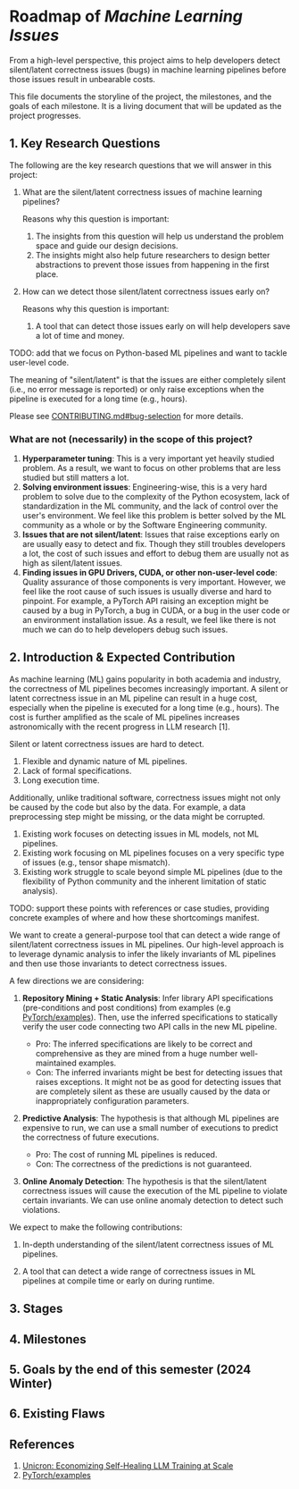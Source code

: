 # Roadmap of *Machine Learning Issues*

From a high-level perspective, this project aims to help developers detect silent/latent correctness issues (bugs) in machine learning pipelines before those issues result in unbearable costs.

This file documents the storyline of the project, the milestones, and the goals of each milestone. It is a living document that will be updated as the project progresses.

## 1. Key Research Questions

The following are the key research questions that we will answer in this project:

1. What are the silent/latent correctness issues of machine learning pipelines?

    Reasons why this question is important:
    1. The insights from this question will help us understand the problem space and guide our design decisions.
    2. The insights might also help future researchers to design better abstractions to prevent those issues from happening in the first place.
2. How can we detect those silent/latent correctness issues early on?

    Reasons why this question is important:
    1. A tool that can detect those issues early on will help developers save a lot of time and money.    

TODO: add that we focus on Python-based ML pipelines and want to tackle user-level code.

The meaning of "silent/latent" is that the issues are either completely silent (i.e., no error message is reported) or only raise exceptions when the pipeline is executed for a long time (e.g., hours).

Please see [CONTRIBUTING.md#bug-selection](https://github.com/OrderLab/machine-learning-issues/blob/main/CONTRIBUTING.md#bug-selection) for more details.

### What are not (necessarily) in the scope of this project?

1. **Hyperparameter tuning**: This is a very important yet heavily studied problem. As a result, we want to focus on other problems that are less studied but still matters a lot.
2. **Solving environment issues**: Engineering-wise, this is a very hard problem to solve due to the complexity of the Python ecosystem, lack of standardization in the ML community, and the lack of control over the user's environment. We feel like this problem is better solved by the ML community as a whole or by the Software Engineering community.
3. **Issues that are not silent/latent**: Issues that raise exceptions early on are usually easy to detect and fix. Though they still troubles developers a lot, the cost of such issues and effort to debug them are usually not as high as silent/latent issues.
4. **Finding issues in GPU Drivers, CUDA, or other non-user-level code**: Quality assurance of those components is very important. However, we feel like the root cause of such issues is usually diverse and hard to pinpoint. For example, a PyTorch API raising an exception might be caused by a bug in PyTorch, a bug in CUDA, or a bug in the user code or an environment installation issue. As a result, we feel like there is not much we can do to help developers debug such issues.


## 2. Introduction & Expected Contribution

As machine learning (ML) gains popularity in both academia and industry, the correctness of ML pipelines becomes increasingly important. A silent or latent correctness issue in an ML pipeline can result in a huge cost, especially when the pipeline is executed for a long time (e.g., hours). The cost is further amplified as the scale of ML pipelines increases astronomically with the recent progress in LLM research [1].

<!-- What's the challenges of finding silent/latent correctness issues? -->
Silent or latent correctness issues are hard to detect.

1. Flexible and dynamic nature of ML pipelines.
2. Lack of formal specifications.
3. Long execution time.

Additionally, unlike traditional software, correctness issues might not only be caused by the code but also by the data. For example, a data preprocessing step might be missing, or the data might be corrupted.

<!-- How does existing work fall short? -->

1. Existing work focuses on detecting issues in ML models, not ML pipelines.
2. Existing work focusing on ML pipelines focuses on a very specific type of issues (e.g., tensor shape mismatch).
3. Existing work struggle to scale beyond simple ML pipelines (due to the flexibility of Python community and the inherent limitation of static analysis).

TODO: support these points with references or case studies, providing concrete examples of where and how these shortcomings manifest.

<!-- What's missing in existing work, from a high-level perspective? -->

<!-- What's our approach? i.e. our hypothesis -->
We want to create a general-purpose tool that can detect a wide range of silent/latent correctness issues in ML pipelines. Our high-level approach is to leverage dynamic analysis to infer the likely invariants of ML pipelines and then use those invariants to detect correctness issues.

A few directions we are considering:

1. **Repository Mining + Static Analysis**:
Infer library API specifications (pre-conditions and post conditions) from examples (e.g [PyTorch/examples](https://github.com/pytorch/examples)). Then, use the inferred specifications to statically verify the user code connecting two API calls in the new ML pipeline.
    - Pro: The inferred specifications are likely to be correct and comprehensive as they are mined from a huge number well-maintained examples.
    - Con: The inferred invariants might be best for detecting issues that raises exceptions. It might not be as good for detecting issues that are completely silent as these are usually caused by the data or inappropriately configuration parameters.

2. **Predictive Analysis**: The hypothesis is that although ML pipelines are expensive to run, we can use a small number of executions to predict the correctness of future executions.
    - Pro: The cost of running ML pipelines is reduced.
    - Con: The correctness of the predictions is not guaranteed.

3. **Online Anomaly Detection**: The hypothesis is that the silent/latent correctness issues will cause the execution of the ML pipeline to violate certain invariants. We can use online anomaly detection to detect such violations.

<!-- What's our expected contribution? -->
We expect to make the following contributions:

1. In-depth understanding of the silent/latent correctness issues of ML pipelines.

2. A tool that can detect a wide range of correctness issues in ML pipelines at compile time or early on during runtime.

## 3. Stages

## 4. Milestones

## 5. Goals by the end of this semester (2024 Winter)

## 6. Existing Flaws

## References

1. [Unicron: Economizing Self-Healing LLM Training at Scale](https://arxiv.org/abs/2401.00134)
2. [PyTorch/examples](https://www.github.com/pytorch/examples)